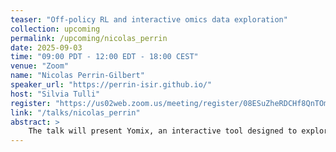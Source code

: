 ```yaml
---
teaser: "Off-policy RL and interactive omics data exploration"
collection: upcoming
permalink: /upcoming/nicolas_perrin
date: 2025-09-03
time: "09:00 PDT - 12:00 EDT - 18:00 CEST"
venue: "Zoom"
name: "Nicolas Perrin-Gilbert"
speaker_url: "https://perrin-isir.github.io/"
host: "Silvia Tulli"
register: "https://us02web.zoom.us/meeting/register/08ESuZheRDCHf8QnTOmo6Q"
link: "/talks/nicolas_perrin"
abstract: >
    The talk will present Yomix, an interactive tool designed to explore low-dimensional embeddings of omics data, along with related work carried out in collaboration between ISIR and the Curie Institute. On the robotics and reinforcement learning side, the talk will introduce O3P, a library for off-policy and offline RL that is currently being developed. It will also highlight AFU, a recent method enabling online RL with an algorithmic approach that, until now, had proven effective only in offline settings.
---
```

